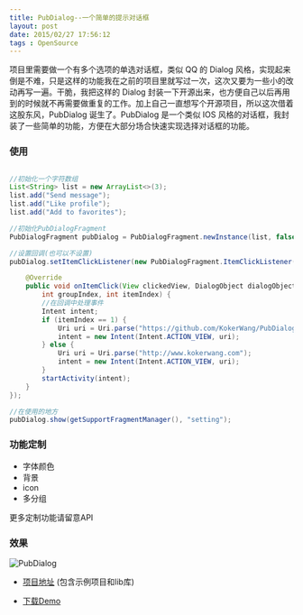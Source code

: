 ```yaml
---
title: PubDialog--一个简单的提示对话框
layout: post
date: 2015/02/27 17:56:12
tags : OpenSource
---
```


项目里需要做一个有多个选项的单选对话框，类似 QQ 的 Dialog 风格，实现起来倒是不难，只是这样的功能我在之前的项目里就写过一次，这次又要为一些小的改动再写一遍。干脆，我把这样的 Dialog 封装一下开源出来，也方便自己以后再用到的时候就不再需要做重复的工作。加上自己一直想写个开源项目，所以这次借着这股东风，PubDialog 诞生了。PubDialog 是一个类似 IOS 风格的对话框，我封装了一些简单的功能，方便在大部分场合快速实现选择对话框的功能。

### 使用

```java

//初始化一个字符数组
List<String> list = new ArrayList<>(3);
list.add("Send message");
list.add("Like profile");
list.add("Add to favorites");

//初始化PubDialogFragment
PubDialogFragment pubDialog = PubDialogFragment.newInstance(list, false);

//设置回调(也可以不设置)
pubDialog.setItemClickListener(new PubDialogFragment.ItemClickListener() {

    @Override
    public void onItemClick(View clickedView, DialogObject dialogObject,
    	int groupIndex, int itemIndex) {
    	//在回调中处理事件
        Intent intent;
        if (itemIndex == 1) {
            Uri uri = Uri.parse("https://github.com/KokerWang/PubDialog");
            intent = new Intent(Intent.ACTION_VIEW, uri);
        } else {
            Uri uri = Uri.parse("http://www.kokerwang.com");
            intent = new Intent(Intent.ACTION_VIEW, uri);
        }
        startActivity(intent);
    }
});

//在使用的地方
pubDialog.show(getSupportFragmentManager(), "setting");

```
### 功能定制

* 字体颜色
* 背景
* icon
* 多分组

更多定制功能请留意API

### 效果

![PubDialog](http://oneylt1vv.bkt.clouddn.com/pubdialog_show_demo.gif)

* [项目地址](https://github.com/BenjyAir/PubDialog) (包含示例项目和lib库)

* [下载Demo](https://github.com/BenjyAir/PubDialog/blob/master/apk/PubDialogExample-debug.apk?raw=true)

